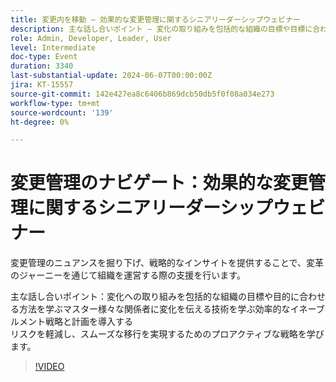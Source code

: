```yaml
---
title: 変更内を移動 – 効果的な変更管理に関するシニアリーダーシップウェビナー
description: 主な話し合いポイント – 変化の取り組みを包括的な組織の目標や目標に合わせる方法を学びます。マスター様々な関係者に変化を伝える技術を学びます。効率的なイネーブルメント戦略と計画を実装します。リスクを軽減し、スムーズな移行を確実にするためのプロアクティブな戦略を学びます。
role: Admin, Developer, Leader, User
level: Intermediate
doc-type: Event
duration: 3340
last-substantial-update: 2024-06-07T00:00:00Z
jira: KT-15557
source-git-commit: 142e427ea8c6406b869dcb50db5f0f08a034e273
workflow-type: tm+mt
source-wordcount: '139'
ht-degree: 0%

---
```



# 変更管理のナビゲート：効果的な変更管理に関するシニアリーダーシップウェビナー

変更管理のニュアンスを掘り下げ、戦略的なインサイトを提供することで、変革のジャーニーを通じて組織を運営する際の支援を行います。

主な話し合いポイント：変化への取り組みを包括的な組織の目標や目的に合わせる方法を学ぶマスター様々な関係者に変化を伝える技術を学ぶ効率的なイネーブルメント戦略と計画を導入する\
リスクを軽減し、スムーズな移行を実現するためのプロアクティブな戦略を学びます。

>[!VIDEO](https://video.tv.adobe.com/v/3429286/?learn=on)

